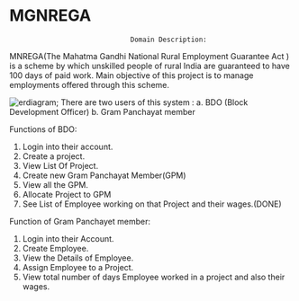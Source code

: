 
# MGNREGA

                                  Domain Description:
MNREGA(The Mahatma Gandhi National Rural Employment Guarantee Act ) is a scheme by which
unskilled people of rural India are guaranteed to have 100 days of paid work. Main objective
of this project is to manage employments offered through this scheme.
  
 ![erdiagram](https://lh5.googleusercontent.com/W6l2L64Lb23mJuPqNeTtY_9TKKqxWEZ739GZ9i8zYd1_bduSmKnag24dh8T4z2rBMoE=w2400);
There are two users of this system : 
 a. BDO (Block Development Officer) 
 b. Gram Panchayat member

Functions of BDO:
1. Login into their account.
2. Create a project.
3. View List Of Project.
4. Create new Gram Panchayat Member(GPM)
5. View all the GPM.
6. Allocate  Project to GPM
7. See List of Employee working on that Project and their wages.(DONE)


Function of Gram Panchayet member:
1. Login into their Account.
2. Create Employee.
3. View the Details of Employee.
4. Assign Employee to a Project.
5. View total number of days Employee worked in a project and also their wages.



